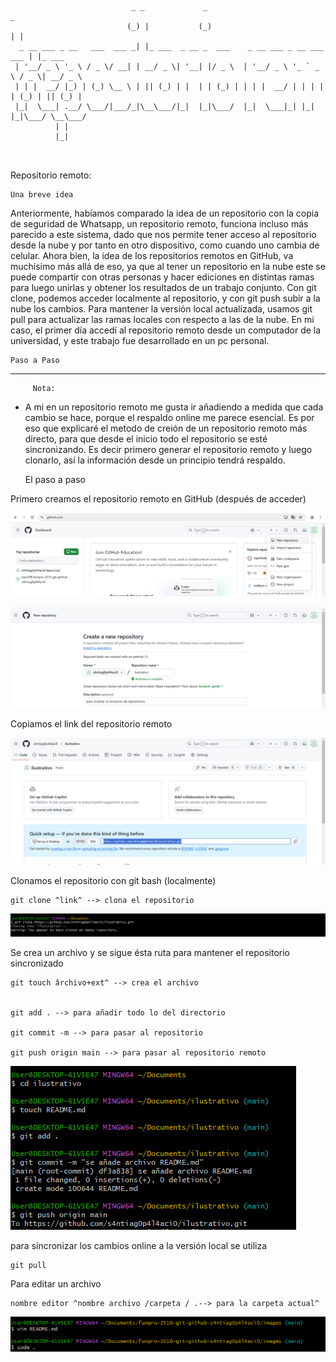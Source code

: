 


```


                           _ _             _                                  _        
                          (_) |           (_)                                | |       
  _ __ ___ _ __   ___  ___ _| |_ ___  _ __ _  ___    _ __ ___ _ __ ___   ___ | |_ ___  
 | '__/ _ \ '_ \ / _ \/ __| | __/ _ \| '__| |/ _ \  | '__/ _ \ '_ ` _ \ / _ \| __/ _ \ 
 | | |  __/ |_) | (_) \__ \ | || (_) | |  | | (_) | | | |  __/ | | | | | (_) | || (_) |
 |_|  \___| .__/ \___/|___/_|\__\___/|_|  |_|\___/  |_|  \___|_| |_| |_|\___/ \__\___/ 
          | |                                                                          
          |_|                                                                          

                                                                                                                                                                                  
```
Repositorio remoto: 

    Una breve idea

Anteriormente, habíamos comparado la idea de un repositorio con la copia de seguridad de Whatsapp, un repositorio remoto, funciona incluso más parecido a este sistema, dado que nos permite tener acceso al repositorio desde la nube y por tanto en otro dispositivo, como cuando uno cambia de celular. Ahora bien, la idea de los repositorios remotos en GitHub, va muchísimo más allá de eso, ya que al tener un repositorio en la nube este se puede compartir con otras personas y hacer ediciones en distintas ramas para luego unirlas y obtener los resultados de un trabajo conjunto. Con git clone, podemos acceder localmente al repositorio, y con git push subir a la nube los cambios. Para mantener la versión local actualizada, usamos git pull para actualizar las ramas locales con respecto a las de la nube. En mi caso, el primer día accedí al repositorio remoto desde un computador de la universidad, y este trabajo fue desarrollado en un pc personal.   

    Paso a Paso
----

         Nota:

-  A mi en un repositorio remoto me gusta ir añadiendo a medida que cada cambio se hace, porque el respaldo online me parece esencial. Es por eso que explicaré el metodo de creión de un repositorio remoto más directo, para que desde el inicio todo el repositorio se esté sincronizando. Es decir primero generar el repositorio remoto y luego clonarlo, así la información desde un principio tendrá respaldo.





    El paso a paso

Primero creamos el repositorio remoto en GitHub (después de acceder)

![Image](../images/imge.png)

![Image](../images/imgf.png)


Copiamos el link del repositorio remoto

![Image](../images/imgg.png)


Clonamos el repositorio con git bash (localmente)

```
git clone ^link^ --> clona el repositorio
```
![Image](../images/imgh.png)

Se crea un archivo y se sigue ésta ruta para mantener el repositorio sincronizado

```
git touch ârchivo+ext^ --> crea el archivo


git add . --> para añadir todo lo del directorio

git commit -m --> para pasar al repositorio

git push origin main --> para pasar al repositorio remoto

```
![Image](../images/imgi.png)

para sincronizar los cambios online a la versión local se utiliza 

```
git pull

```
Para editar un archivo 

```
nombre editor ^nombre archivo /carpeta / .--> para la carpeta actual^
```
![Image](../images/imgd2.png)